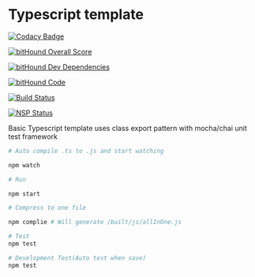 # Typescript template

[![Codacy Badge](https://api.codacy.com/project/badge/Grade/4c6f52fd48d94b63bb520a0b363a7ee8)](https://www.codacy.com/app/viane/typescript-template-clean?utm_source=github.com&amp;utm_medium=referral&amp;utm_content=viane/typescript-template-clean&amp;utm_campaign=Badge_Grade)

[![bitHound Overall Score](https://www.bithound.io/github/viane/typescript-template-clean/badges/score.svg)](https://www.bithound.io/github/viane/typescript-template-clean)

[![bitHound Dev Dependencies](https://www.bithound.io/github/viane/typescript-template-clean/badges/devDependencies.svg)](https://www.bithound.io/github/viane/typescript-template-clean/master/dependencies/npm)

[![bitHound Code](https://www.bithound.io/github/viane/typescript-template-clean/badges/code.svg)](https://www.bithound.io/github/viane/typescript-template-clean)

[![Build Status](https://travis-ci.org/viane/typescript-template-clean.svg?branch=master)](https://travis-ci.org/viane/typescript-template-clean)

[![NSP Status](https://nodesecurity.io/orgs/open-source-library/projects/c657cd29-161f-4622-a841-c74880fede27/badge)](https://nodesecurity.io/orgs/open-source-library/projects/c657cd29-161f-4622-a841-c74880fede27)

Basic Typescript template uses class export pattern with mocha/chai unit test framework

```sh
# Auto compile .ts to .js and start watching

npm watch

# Run

npm start

# Compress to one file

npm complie # Will generate /built/js/allInOne.js

# Test
npm test

# Development Test(Auto test when save)
npm test

```
